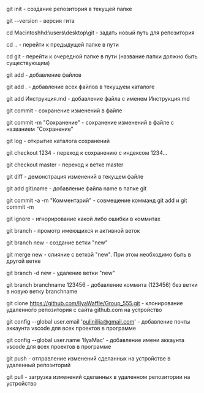 git init - создание репозитория в текущей папке

git --version - версия гита

cd Macintoshhd:\users\desktop\git - задать новый путь для репозитория

cd .. - перейти к предыдущей папке в пути

cd git - перейти к очередной папке в пути (название папки должно быть существующим)

git add - добавление файлов

git add . - добавление всех файлов в текущуем каталоге

git add Инструкция.md - добавление файла с именем Инструкция.md

git commit - сохранение изменений в файле

git commit -m "Сохранение" - сохранение изменений в файле с названием "Сохранение"

git log - открытие каталога сохранений

git checkout 1234 - переход к сохранению с индексом 1234...

git checkout master - переход к ветке master

git diff - демонстрация изменений в текущем файле

git add git\name - добавление файла name в папке git

git commit -a -m "Комментарий" - совмещение комманд git add и git commit -m

git ignore - игнорирование какой либо ошибки в коммитах

git branch - промотр имеющихся и активной веток

git branch new - создание ветки "new"

git merge new - слияние с веткой "new". При этом необходимо быть в другой ветке

git branch -d new - удаление ветки "new"

git branch branchname 123456 - добавление коммита (123456) без ветки в новую ветку branchname

git clone https://github.com/IlyaWaffle/Group_555.git - клонирование удаленного репозитория с сайта github.com на устройство

git config --global user.email 'pulinilija@gmail.com' - добавление почты аккаунта vscode для всех проектов в программе

 git config --global user.name 'IlyaMac' - добавление имени аккаунта vscode для всех проектов в программе

 git push - отправление изменений сделанных на устройстве в удаленный репозиторий

 git pull - загрузка изменений сделанных в удаленном репозитории на устройство

 
